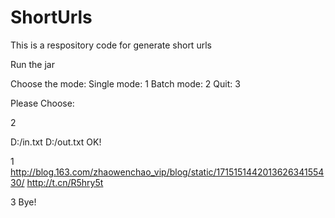 # ShortUrls
This is a respository code for generate short urls 

Run the jar 

Choose the mode:
 Single mode:	1
 Batch  mode:	2
 Quit:		3
 
Please Choose:

2

D:/in.txt D:/out.txt
OK!

1
http://blog.163.com/zhaowenchao_vip/blog/static/171515144201362634155430/
http://t.cn/R5hry5t

3
Bye!
